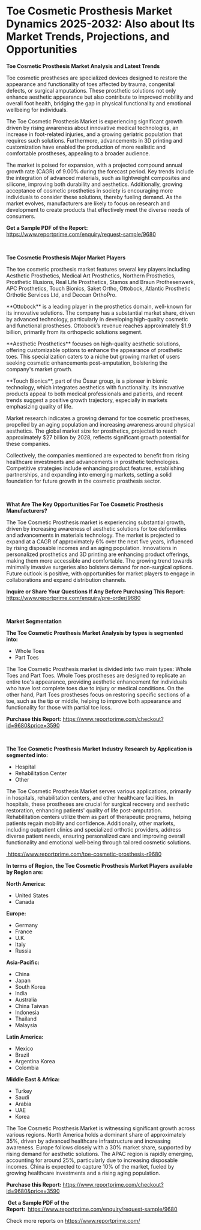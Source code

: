 <p><h1>Toe Cosmetic Prosthesis Market Dynamics 2025-2032: Also about Its Market Trends, Projections, and Opportunities</h1></p><p><strong>Toe Cosmetic Prosthesis Market Analysis and Latest Trends</strong></p>
<p><p>Toe cosmetic prostheses are specialized devices designed to restore the appearance and functionality of toes affected by trauma, congenital defects, or surgical amputations. These prosthetic solutions not only enhance aesthetic appearance but also contribute to improved mobility and overall foot health, bridging the gap in physical functionality and emotional wellbeing for individuals.</p><p>The Toe Cosmetic Prosthesis Market is experiencing significant growth driven by rising awareness about innovative medical technologies, an increase in foot-related injuries, and a growing geriatric population that requires such solutions. Furthermore, advancements in 3D printing and customization have enabled the production of more realistic and comfortable prostheses, appealing to a broader audience.</p><p>The market is poised for expansion, with a projected compound annual growth rate (CAGR) of 9.00% during the forecast period. Key trends include the integration of advanced materials, such as lightweight composites and silicone, improving both durability and aesthetics. Additionally, growing acceptance of cosmetic prosthetics in society is encouraging more individuals to consider these solutions, thereby fueling demand. As the market evolves, manufacturers are likely to focus on research and development to create products that effectively meet the diverse needs of consumers.</p></p>
<p><strong>Get a Sample PDF of the Report:&nbsp;</strong> <a href="https://www.reportprime.com/enquiry/request-sample/9680?utm_campaign=3017&utm_medium=2&utm_source=Github&utm_content=ia&utm_term=20032025&utm_id=toe-cosmetic-prosthesis">https://www.reportprime.com/enquiry/request-sample/9680</a></p>
<p>&nbsp;</p>
<p><strong>Toe Cosmetic Prosthesis Major Market Players</strong></p>
<p><p>The toe cosmetic prosthesis market features several key players including Aesthetic Prosthetics, Medical Art Prosthetics, Northern Prosthetics, Prosthetic Illusions, Real Life Prosthetics, Stamos and Braun Prothesenwerk, APC Prosthetics, Touch Bionics, Saket Ortho, Ottobock, Atlantic Prosthetic Orthotic Services Ltd, and Deccan OrthoPro.</p><p>**Ottobock** is a leading player in the prosthetics domain, well-known for its innovative solutions. The company has a substantial market share, driven by advanced technology, particularly in developing high-quality cosmetic and functional prostheses. Ottobock’s revenue reaches approximately $1.9 billion, primarily from its orthopedic solutions segment.</p><p>**Aesthetic Prosthetics** focuses on high-quality aesthetic solutions, offering customizable options to enhance the appearance of prosthetic toes. This specialization caters to a niche but growing market of users seeking cosmetic enhancements post-amputation, bolstering the company's market growth.</p><p>**Touch Bionics**, part of the Össur group, is a pioneer in bionic technology, which integrates aesthetics with functionality. Its innovative products appeal to both medical professionals and patients, and recent trends suggest a positive growth trajectory, especially in markets emphasizing quality of life.</p><p>Market research indicates a growing demand for toe cosmetic prostheses, propelled by an aging population and increasing awareness around physical aesthetics. The global market size for prosthetics, projected to reach approximately $27 billion by 2028, reflects significant growth potential for these companies.</p><p>Collectively, the companies mentioned are expected to benefit from rising healthcare investments and advancements in prosthetic technologies. Competitive strategies include enhancing product features, establishing partnerships, and expanding into emerging markets, setting a solid foundation for future growth in the cosmetic prosthesis sector.</p></p>
<p>&nbsp;</p>
<p><strong>What Are The Key Opportunities For Toe Cosmetic Prosthesis Manufacturers?</strong></p>
<p><p>The Toe Cosmetic Prosthesis market is experiencing substantial growth, driven by increasing awareness of aesthetic solutions for toe deformities and advancements in materials technology. The market is projected to expand at a CAGR of approximately 6% over the next five years, influenced by rising disposable incomes and an aging population. Innovations in personalized prosthetics and 3D printing are enhancing product offerings, making them more accessible and comfortable. The growing trend towards minimally invasive surgeries also bolsters demand for non-surgical options. Future outlook is positive, with opportunities for market players to engage in collaborations and expand distribution channels.</p></p>
<p><strong>Inquire or Share Your Questions If Any Before Purchasing This Report:</strong> <a href="https://www.reportprime.com/enquiry/pre-order/9680?utm_campaign=3017&utm_medium=2&utm_source=Github&utm_content=ia&utm_term=20032025&utm_id=toe-cosmetic-prosthesis">https://www.reportprime.com/enquiry/pre-order/9680</a></p>
<p>&nbsp;</p>
<p><strong>Market Segmentation</strong></p>
<p><strong>The Toe Cosmetic Prosthesis Market Analysis by types is segmented into:</strong></p>
<p><ul><li>Whole Toes</li><li>Part Toes</li></ul></p>
<p><p>The Toe Cosmetic Prosthesis market is divided into two main types: Whole Toes and Part Toes. Whole Toes prostheses are designed to replicate an entire toe's appearance, providing aesthetic enhancement for individuals who have lost complete toes due to injury or medical conditions. On the other hand, Part Toes prostheses focus on restoring specific sections of a toe, such as the tip or middle, helping to improve both appearance and functionality for those with partial toe loss.</p></p>
<p><strong>Purchase this Report:&nbsp;</strong><a href="https://www.reportprime.com/checkout?id=9680&price=3590&utm_campaign=3017&utm_medium=2&utm_source=Github&utm_content=ia&utm_term=20032025&utm_id=toe-cosmetic-prosthesis">https://www.reportprime.com/checkout?id=9680&price=3590</a></p>
<p>&nbsp;</p>
<p><strong>The Toe Cosmetic Prosthesis Market Industry Research by Application is segmented into:</strong></p>
<p><ul><li>Hospital</li><li>Rehabilitation Center</li><li>Other</li></ul></p>
<p><p>The Toe Cosmetic Prosthesis Market serves various applications, primarily in hospitals, rehabilitation centers, and other healthcare facilities. In hospitals, these prostheses are crucial for surgical recovery and aesthetic restoration, enhancing patients' quality of life post-amputation. Rehabilitation centers utilize them as part of therapeutic programs, helping patients regain mobility and confidence. Additionally, other markets, including outpatient clinics and specialized orthotic providers, address diverse patient needs, ensuring personalized care and improving overall functionality and emotional well-being through tailored cosmetic solutions.</p></p>
<p><a href="https://www.reportprime.com/toe-cosmetic-prosthesis-r9680?utm_campaign=3017&utm_medium=2&utm_source=Github&utm_content=ia&utm_term=20032025&utm_id=toe-cosmetic-prosthesis">&nbsp;https://www.reportprime.com/toe-cosmetic-prosthesis-r9680</a></p>
<p><strong>In terms of Region, the Toe Cosmetic Prosthesis Market Players available by Region are:</strong></p>
<p>
    <p> <strong> North America: </strong>
        <ul>
            <li>United States</li>
            <li>Canada</li>
        </ul>
        </p> 
    <p> <strong> Europe: </strong>
        <ul>
            <li>Germany</li>
            <li>France</li>
            <li>U.K.</li>
            <li>Italy</li>
            <li>Russia</li>
        </ul>
        </p> 
    <p> <strong> Asia-Pacific: </strong>
        <ul>
            <li>China</li>
            <li>Japan</li>
            <li>South Korea</li>
            <li>India</li>
            <li>Australia</li>
            <li>China Taiwan</li>
            <li>Indonesia</li>
            <li>Thailand</li>
            <li>Malaysia</li>
        </ul>
        </p> 
    <p> <strong> Latin America: </strong>
        <ul>
            <li>Mexico</li>
            <li>Brazil</li>
            <li>Argentina Korea</li>
            <li>Colombia</li>
        </ul>
        </p> 
    <p> <strong> Middle East & Africa: </strong>
        <ul>
            <li>Turkey</li>
            <li>Saudi</li>
            <li>Arabia</li>
            <li>UAE</li>
            <li>Korea</li>
        </ul>
    </p>
    </p>
<p><p>The Toe Cosmetic Prosthesis Market is witnessing significant growth across various regions. North America holds a dominant share of approximately 35%, driven by advanced healthcare infrastructure and increasing awareness. Europe follows closely with a 30% market share, supported by rising demand for aesthetic solutions. The APAC region is rapidly emerging, accounting for around 25%, particularly due to increasing disposable incomes. China is expected to capture 10% of the market, fueled by growing healthcare investments and a rising aging population.</p></p>
<p><strong>Purchase this Report: </strong><a href="https://www.reportprime.com/checkout?id=9680&price=3590&utm_campaign=3017&utm_medium=2&utm_source=Github&utm_content=ia&utm_term=20032025&utm_id=toe-cosmetic-prosthesis">https://www.reportprime.com/checkout?id=9680&price=3590</a></p>
<p>&nbsp;<strong>Get a Sample PDF of the Report:&nbsp;&nbsp;</strong><a href="https://www.reportprime.com/enquiry/request-sample/9680?utm_campaign=3017&utm_medium=2&utm_source=Github&utm_content=ia&utm_term=20032025&utm_id=toe-cosmetic-prosthesis">https://www.reportprime.com/enquiry/request-sample/9680</a></p>
<p><strong></strong></p>
<p>Check more reports on <a href="https://www.reportprime.com/?utm_campaign=3017&utm_medium=2&utm_source=Github&utm_content=ia&utm_term=20032025&utm_id=toe-cosmetic-prosthesis">https://www.reportprime.com/</a></p>